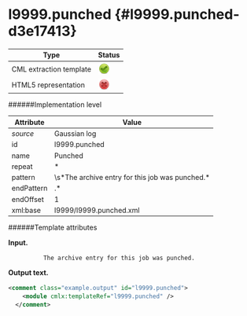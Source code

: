 # l9999.punched {#l9999.punched-d3e17413}


| Type                                                                                                                                                                                                  | Status                                                                                                                                                                                                |
|----|----|
| CML extraction template                                                                                                                                                                               | ![](/imgs/Total.png)                                                                                                                                                                                  |
| HTML5 representation                                                                                                                                                                                  | ![](/imgs/None.png)                                                                                                                                                                                   |

######Implementation level

| Attribute                                                                                                                                                                                             | Value                                                                                                                                                                                                 |
|----|----|
| *source*                                                                                                                                                                                              | Gaussian log                                                                                                                                                                                          |
| id                                                                                                                                                                                                    | l9999.punched                                                                                                                                                                                         |
| name                                                                                                                                                                                                  | Punched                                                                                                                                                                                               |
| repeat                                                                                                                                                                                                | \*                                                                                                                                                                                                    |
| pattern                                                                                                                                                                                               | \\s\*The archive entry for this job was punched.\*                                                                                                                                                    |
| endPattern                                                                                                                                                                                            | .\*                                                                                                                                                                                                   |
| endOffset                                                                                                                                                                                             | 1                                                                                                                                                                                                     |
| xml:base                                                                                                                                                                                              | l9999/l9999.punched.xml                                                                                                                                                                               |

######Template attributes

**Input.**

              The archive entry for this job was punched.
      

**Output text.**

```xml
<comment class="example.output" id="l9999.punched">
    <module cmlx:templateRef="l9999.punched" />
  </comment>
```
